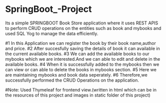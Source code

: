 # SpringBoot_-Project
Its a simple SPRINGBOOT Book Store application where it uses REST APIS to perform CRUD operations on the entities such as book and mybooks and used SQL Yog to manage the data efficiently.


#1 In this Application we can register the book by their book name,author and price.
#2 After succesfully saving the details of book it can available in the current available books.
#3 We can add the available books to our mybooks which we are interested.And we can able to edit and delete in the available books.
#4 When it is successfully added to the mybooks then we can view or can able to delete the books in mybooks section. 
#5 Here we are maintaining mybooks and book data seperately.
#6 Therefore,we successfully performed the CRUD Operations on the application.

#Note: Used Thymeleaf for frontend view.(written in html which can be in the resources of this project and images in static folder of this project) 
